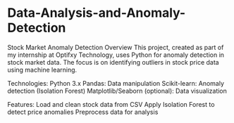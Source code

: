 # Data-Analysis-and-Anomaly-Detection

Stock Market Anomaly Detection
Overview
This project, created as part of my internship at Optifxy Technology, uses Python for anomaly detection in stock market data.
The focus is on identifying outliers in stock price data using machine learning.

Technologies:
Python 3.x
Pandas: Data manipulation
Scikit-learn: Anomaly detection (Isolation Forest)
Matplotlib/Seaborn (optional): Data visualization

Features:
Load and clean stock data from CSV
Apply Isolation Forest to detect price anomalies
Preprocess data for analysis
